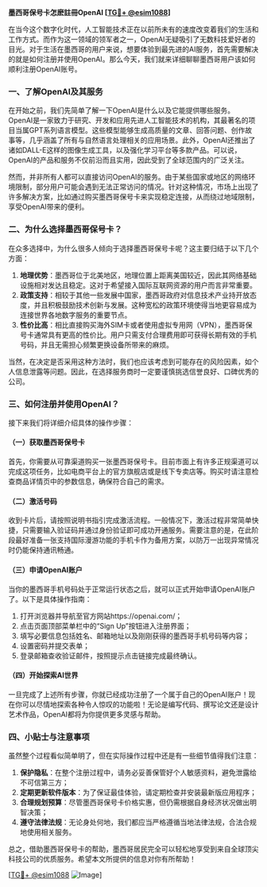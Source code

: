 **墨西哥保号卡怎麽註冊OpenAI [[TG💪+ @esim1088](https://t.me/s/esim1088)]**

在当今这个数字化时代，人工智能技术正在以前所未有的速度改变着我们的生活和工作方式。而作为这一领域的领军者之一，OpenAI无疑吸引了无数科技爱好者的目光。对于生活在墨西哥的用户来说，想要体验到最先进的AI服务，首先需要解决的就是如何注册并使用OpenAI。那么今天，我们就来详细聊聊墨西哥用户该如何顺利注册OpenAI账号。

### 一、了解OpenAI及其服务

在开始之前，我们先简单了解一下OpenAI是什么以及它能提供哪些服务。OpenAI是一家致力于研究、开发和应用先进人工智能技术的机构，其最著名的项目当属GPT系列语言模型。这些模型能够生成高质量的文章、回答问题、创作故事等，几乎涵盖了所有与自然语言处理相关的应用场景。此外，OpenAI还推出了诸如DALL-E这样的图像生成工具，以及强化学习平台等多款产品。可以说，OpenAI的产品和服务不仅前沿而且实用，因此受到了全球范围内的广泛关注。

然而，并非所有人都可以直接访问OpenAI的服务。由于某些国家或地区的网络环境限制，部分用户可能会遇到无法正常访问的情况。针对这种情况，市场上出现了许多解决方案，比如通过购买墨西哥保号卡来实现稳定连接，从而绕过地域限制，享受OpenAI带来的便利。

### 二、为什么选择墨西哥保号卡？

在众多选择中，为什么很多人倾向于选择墨西哥保号卡呢？这主要归结于以下几个方面：

1. **地理优势**：墨西哥位于北美地区，地理位置上距离美国较近，因此其网络基础设施相对发达且稳定。这对于希望接入国际互联网资源的用户而言非常重要。
2. **政策支持**：相较于其他一些发展中国家，墨西哥政府对信息技术产业持开放态度，并且积极鼓励技术创新与发展。这种宽松的政策环境使得当地更容易成为连接世界各地数字服务的重要节点。
3. **性价比高**：相比直接购买海外SIM卡或者使用虚拟专用网（VPN），墨西哥保号卡通常具有更高的性价比。用户只需支付合理费用即可获得长期有效的手机号码，并且无需担心频繁更换设备所带来的麻烦。

当然，在决定是否采用这种方法时，我们也应该考虑到可能存在的风险因素，如个人信息泄露等问题。因此，在选择服务商时一定要谨慎挑选信誉良好、口碑优秀的公司。

### 三、如何注册并使用OpenAI？

接下来我们将详细介绍具体的操作步骤：

#### （一）获取墨西哥保号卡

首先，你需要从可靠渠道购买一张墨西哥保号卡。目前市面上有许多正规渠道可以完成这项任务，比如电商平台上的官方旗舰店或是线下专卖店等。购买时请注意检查商品详情页中的参数信息，确保符合自己的需求。

#### （二）激活号码

收到卡片后，请按照说明书指引完成激活流程。一般情况下，激活过程非常简单快捷，只需要输入验证码并通过身份验证即可成功开通服务。需要注意的是，在此阶段最好准备一张支持国际漫游功能的手机卡作为备用方案，以防万一出现异常情况时仍能保持通讯畅通。

#### （三）申请OpenAI账户

当你的墨西哥手机号码处于正常运行状态之后，就可以正式开始申请OpenAI账户了。以下是具体操作指南：

1. 打开浏览器并导航至官方网站https://openai.com/；
2. 点击页面顶部菜单栏中的“Sign Up”按钮进入注册界面；
3. 填写必要信息包括姓名、邮箱地址以及刚刚获得的墨西哥手机号码等内容；
4. 设置密码并提交表单；
5. 登录邮箱查收验证邮件，按照提示点击链接完成最终确认。

#### （四）开始探索AI世界

一旦完成了上述所有步骤，你就已经成功注册了一个属于自己的OpenAI账户！现在你可以尽情地探索各种令人惊叹的功能啦！无论是编写代码、撰写论文还是设计艺术作品，OpenAI都将为你提供更多灵感与帮助。

### 四、小贴士与注意事项

虽然整个过程看似简单明了，但在实际操作过程中还是有一些细节值得我们注意：

1. **保护隐私**：在整个注册过程中，请务必妥善保管好个人敏感资料，避免泄露给不可信第三方；
2. **定期更新软件版本**：为了保证最佳体验，请定期检查并安装最新版应用程序；
3. **合理规划预算**：尽管墨西哥保号卡价格实惠，但仍需根据自身经济状况做出明智决策；
4. **遵守法律法规**：无论身处何地，我们都应当严格遵循当地法律法规，合法合规地使用相关服务。

总之，借助墨西哥保号卡的帮助，墨西哥居民完全可以轻松地享受到来自全球顶尖科技公司的优质服务。希望本文所提供的信息对你有所帮助！

[[TG💪+ @esim1088](https://t.me/s/esim1088) ![Image](https://i.postimg.cc/4NQfJmqS/Snipaste-2025-05-13-00-14-12.png)]